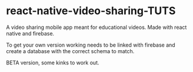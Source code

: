 # react-native-video-sharing-TUTS

A video sharing mobile app meant for educational videos. Made with react native and firebase.

To get your own version working needs to be linked with firebase and create a database with the correct schema to match.

BETA version, some kinks to work out.

